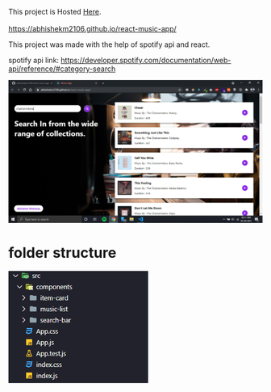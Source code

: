 This project is Hosted [Here](https://abhishekm2106.github.io/react-music-app/). \
\
https://abhishekm2106.github.io/react-music-app/

This project was made with the help of spotify api and react.

spotify api link: https://developer.spotify.com/documentation/web-api/reference/#category-search

<img src="./readme-images/pageimg.png">

# folder structure

<img src="./readme-images/folderstructure.png">
